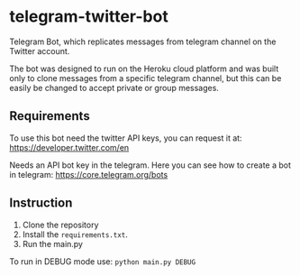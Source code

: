 # telegram-twitter-bot

Telegram Bot, which replicates messages from telegram channel on the Twitter account.

The bot was designed to run on the Heroku cloud platform and was built only to clone 
messages from a specific telegram channel, but this can be easily be changed to accept
private  or group messages.

## Requirements

To use this bot need the twitter API keys, you can request it at: https://developer.twitter.com/en

Needs an API bot key in the telegram. Here you can see 
how to create a bot in telegram: https://core.telegram.org/bots

## Instruction

1. Clone the repository
2. Install the `requirements.txt`.
3. Run the main.py

To run in DEBUG mode use: `python main.py DEBUG`
